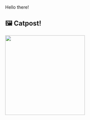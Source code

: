 Hello there!



## 🖼️ Catpost!

<sub>
    <img src="https://cdn2.thecatapi.com/images/e3g.jpg" height="256">
</sub>

